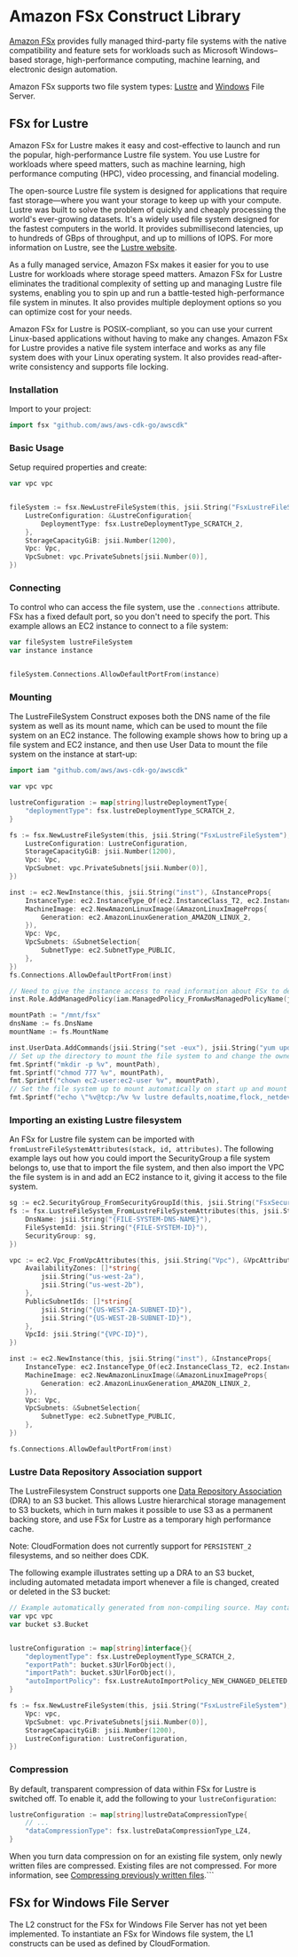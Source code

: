 # Amazon FSx Construct Library

[Amazon FSx](https://docs.aws.amazon.com/fsx/?id=docs_gateway) provides fully managed third-party file systems with the
native compatibility and feature sets for workloads such as Microsoft Windows–based storage, high-performance computing,
machine learning, and electronic design automation.

Amazon FSx supports two file system types: [Lustre](https://docs.aws.amazon.com/fsx/latest/LustreGuide/index.html) and
[Windows](https://docs.aws.amazon.com/fsx/latest/WindowsGuide/index.html) File Server.

## FSx for Lustre

Amazon FSx for Lustre makes it easy and cost-effective to launch and run the popular, high-performance Lustre file
system. You use Lustre for workloads where speed matters, such as machine learning, high performance computing (HPC),
video processing, and financial modeling.

The open-source Lustre file system is designed for applications that require fast storage—where you want your storage
to keep up with your compute. Lustre was built to solve the problem of quickly and cheaply processing the world's
ever-growing datasets. It's a widely used file system designed for the fastest computers in the world. It provides
submillisecond latencies, up to hundreds of GBps of throughput, and up to millions of IOPS. For more information on
Lustre, see the [Lustre website](http://lustre.org/).

As a fully managed service, Amazon FSx makes it easier for you to use Lustre for workloads where storage speed matters.
Amazon FSx for Lustre eliminates the traditional complexity of setting up and managing Lustre file systems, enabling
you to spin up and run a battle-tested high-performance file system in minutes. It also provides multiple deployment
options so you can optimize cost for your needs.

Amazon FSx for Lustre is POSIX-compliant, so you can use your current Linux-based applications without having to make
any changes. Amazon FSx for Lustre provides a native file system interface and works as any file system does with your
Linux operating system. It also provides read-after-write consistency and supports file locking.

### Installation

Import to your project:

```go
import fsx "github.com/aws/aws-cdk-go/awscdk"
```

### Basic Usage

Setup required properties and create:

```go
var vpc vpc


fileSystem := fsx.NewLustreFileSystem(this, jsii.String("FsxLustreFileSystem"), &LustreFileSystemProps{
	LustreConfiguration: &LustreConfiguration{
		DeploymentType: fsx.LustreDeploymentType_SCRATCH_2,
	},
	StorageCapacityGiB: jsii.Number(1200),
	Vpc: Vpc,
	VpcSubnet: vpc.PrivateSubnets[jsii.Number(0)],
})
```

### Connecting

To control who can access the file system, use the `.connections` attribute. FSx has a fixed default port, so you don't
need to specify the port. This example allows an EC2 instance to connect to a file system:

```go
var fileSystem lustreFileSystem
var instance instance


fileSystem.Connections.AllowDefaultPortFrom(instance)
```

### Mounting

The LustreFileSystem Construct exposes both the DNS name of the file system as well as its mount name, which can be
used to mount the file system on an EC2 instance. The following example shows how to bring up a file system and EC2
instance, and then use User Data to mount the file system on the instance at start-up:

```go
import iam "github.com/aws/aws-cdk-go/awscdk"

var vpc vpc

lustreConfiguration := map[string]lustreDeploymentType{
	"deploymentType": fsx.lustreDeploymentType_SCRATCH_2,
}

fs := fsx.NewLustreFileSystem(this, jsii.String("FsxLustreFileSystem"), &LustreFileSystemProps{
	LustreConfiguration: LustreConfiguration,
	StorageCapacityGiB: jsii.Number(1200),
	Vpc: Vpc,
	VpcSubnet: vpc.PrivateSubnets[jsii.Number(0)],
})

inst := ec2.NewInstance(this, jsii.String("inst"), &InstanceProps{
	InstanceType: ec2.InstanceType_Of(ec2.InstanceClass_T2, ec2.InstanceSize_LARGE),
	MachineImage: ec2.NewAmazonLinuxImage(&AmazonLinuxImageProps{
		Generation: ec2.AmazonLinuxGeneration_AMAZON_LINUX_2,
	}),
	Vpc: Vpc,
	VpcSubnets: &SubnetSelection{
		SubnetType: ec2.SubnetType_PUBLIC,
	},
})
fs.Connections.AllowDefaultPortFrom(inst)

// Need to give the instance access to read information about FSx to determine the file system's mount name.
inst.Role.AddManagedPolicy(iam.ManagedPolicy_FromAwsManagedPolicyName(jsii.String("AmazonFSxReadOnlyAccess")))

mountPath := "/mnt/fsx"
dnsName := fs.DnsName
mountName := fs.MountName

inst.UserData.AddCommands(jsii.String("set -eux"), jsii.String("yum update -y"), jsii.String("amazon-linux-extras install -y lustre2.10"),
// Set up the directory to mount the file system to and change the owner to the AL2 default ec2-user.
fmt.Sprintf("mkdir -p %v", mountPath),
fmt.Sprintf("chmod 777 %v", mountPath),
fmt.Sprintf("chown ec2-user:ec2-user %v", mountPath),
// Set the file system up to mount automatically on start up and mount it.
fmt.Sprintf("echo \"%v@tcp:/%v %v lustre defaults,noatime,flock,_netdev 0 0\" >> /etc/fstab", dnsName, mountName, mountPath), jsii.String("mount -a"))
```

### Importing an existing Lustre filesystem

An FSx for Lustre file system can be imported with `fromLustreFileSystemAttributes(stack, id, attributes)`. The
following example lays out how you could import the SecurityGroup a file system belongs to, use that to import the file
system, and then also import the VPC the file system is in and add an EC2 instance to it, giving it access to the file
system.

```go
sg := ec2.SecurityGroup_FromSecurityGroupId(this, jsii.String("FsxSecurityGroup"), jsii.String("{SECURITY-GROUP-ID}"))
fs := fsx.LustreFileSystem_FromLustreFileSystemAttributes(this, jsii.String("FsxLustreFileSystem"), &FileSystemAttributes{
	DnsName: jsii.String("{FILE-SYSTEM-DNS-NAME}"),
	FileSystemId: jsii.String("{FILE-SYSTEM-ID}"),
	SecurityGroup: sg,
})

vpc := ec2.Vpc_FromVpcAttributes(this, jsii.String("Vpc"), &VpcAttributes{
	AvailabilityZones: []*string{
		jsii.String("us-west-2a"),
		jsii.String("us-west-2b"),
	},
	PublicSubnetIds: []*string{
		jsii.String("{US-WEST-2A-SUBNET-ID}"),
		jsii.String("{US-WEST-2B-SUBNET-ID}"),
	},
	VpcId: jsii.String("{VPC-ID}"),
})

inst := ec2.NewInstance(this, jsii.String("inst"), &InstanceProps{
	InstanceType: ec2.InstanceType_Of(ec2.InstanceClass_T2, ec2.InstanceSize_LARGE),
	MachineImage: ec2.NewAmazonLinuxImage(&AmazonLinuxImageProps{
		Generation: ec2.AmazonLinuxGeneration_AMAZON_LINUX_2,
	}),
	Vpc: Vpc,
	VpcSubnets: &SubnetSelection{
		SubnetType: ec2.SubnetType_PUBLIC,
	},
})

fs.Connections.AllowDefaultPortFrom(inst)
```

### Lustre Data Repository Association support

The LustreFilesystem Construct supports one [Data Repository Association](https://docs.aws.amazon.com/fsx/latest/LustreGuide/fsx-data-repositories.html) (DRA) to an S3 bucket.  This allows Lustre hierarchical storage management to S3 buckets, which in turn makes it possible to use S3 as a permanent backing store, and use FSx for Lustre as a temporary high performance cache.

Note: CloudFormation does not currently support for `PERSISTENT_2` filesystems, and so neither does CDK.

The following example illustrates setting up a DRA to an S3 bucket, including automated metadata import whenever a file is changed, created or deleted in the S3 bucket:

```go
// Example automatically generated from non-compiling source. May contain errors.
var vpc vpc
var bucket s3.Bucket


lustreConfiguration := map[string]interface{}{
	"deploymentType": fsx.LustreDeploymentType_SCRATCH_2,
	"exportPath": bucket.s3UrlForObject(),
	"importPath": bucket.s3UrlForObject(),
	"autoImportPolicy": fsx.LustreAutoImportPolicy_NEW_CHANGED_DELETED,
}

fs := fsx.NewLustreFileSystem(this, jsii.String("FsxLustreFileSystem"), &LustreFileSystemProps{
	Vpc: vpc,
	VpcSubnet: vpc.PrivateSubnets[jsii.Number(0)],
	StorageCapacityGiB: jsii.Number(1200),
	LustreConfiguration: LustreConfiguration,
})
```

### Compression

By default, transparent compression of data within FSx for Lustre is switched off.  To enable it, add the following to your `lustreConfiguration`:

```go
lustreConfiguration := map[string]lustreDataCompressionType{
	// ...
	"dataCompressionType": fsx.lustreDataCompressionType_LZ4,
}
```

When you turn data compression on for an existing file system, only newly written files are compressed.  Existing files are not compressed. For more information, see [Compressing previously written files](https://docs.aws.amazon.com/fsx/latest/LustreGuide/data-compression.html#migrate-compression).```

## FSx for Windows File Server

The L2 construct for the FSx for Windows File Server has not yet been implemented. To instantiate an FSx for Windows
file system, the L1 constructs can be used as defined by CloudFormation.
